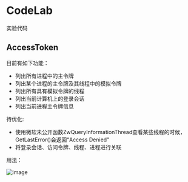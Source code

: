 # CodeLab
实验代码

## AccessToken

目前有如下功能：

- 列出所有进程中的主令牌
- 列出某个进程的主令牌及其线程中的模拟令牌
- 列出所有具有模拟令牌的线程
- 列出当前计算机上的登录会话
- 列出当前进程主令牌信息

待优化:

- 使用微软未公开函数ZwQueryInformationThread查看某些线程的时候，GetLastError()会返回“Access Denied"
- 将登录会话、访问令牌、线程、进程进行关联

用法：


![image](https://user-images.githubusercontent.com/24365224/113485987-00fd0100-94e3-11eb-868d-2af724031664.png)
